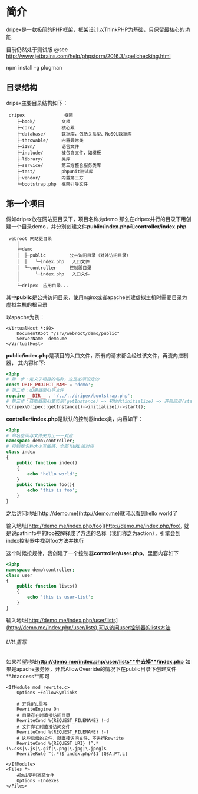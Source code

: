 # 简介 
dripex是一款极简的PHP框架，框架设计以ThinkPHP为基础，只保留最核心的功能

目前仍然处于测试版
@see http://www.jetbrains.com/help/phpstorm/2016.3/spellchecking.html

npm install -g plugman
## 目录结构 
dripex主要目录结构如下：
~~~
 dripex               框架
    ├─book/          文档
    ├─core/          核心累
    ├─database/      数据库，包括关系型、NoSQL数据库
    ├─throwable/     内置异常类
    ├─i18n/          语言文件      
    ├─include/       被包含文件，如模板
    ├─library/       类库
    ├─service/       第三方整合服务类库    
    ├─test/          phpunit测试库
    ├─vendor/        内置第三方
    └─bootstrap.php  框架引导文件  
~~~

## 第一个项目 
假如dripex放在网站更目录下，项目名称为demo
那么在dripex并行的目录下用创建一个目录demo，并分别创建文件**public/index.php**和**controller/index.php**
~~~
 webroot 网站更目录
    │
    ├─demo
    │  ├─public         公共访问目录（对外访问目录）
    │  │   └─index.php   入口文件
    │  └─controller     控制器目录
    │      └─index.php   入口文件
    │
    └─dripex  应用目录...
~~~
其中**public**是公共访问目录，使用nginx或者apache创建虚拟主机时需要目录为虚拟主机的根目录

以apache为例：
```apacheconfig
<VirtualHost *:80>
    DocumentRoot "/srv/webroot/demo/public"
    ServerName  demo.me
</VirtualHost>
```
**public/index.php**是项目的入口文件，所有的请求都会经过该文件，再流向控制器，
其内容如下:
```php
<?php
# 第一步：定义了项目的名称，这是必须设定的
const DRIP_PROJECT_NAME = 'demo'; 
# 第二步：如果框架引导文件
require __DIR__ . '/../../dripex/bootstrap.php'; 
# 第三步：获取框架引擎实例(getInstance) => 初始化(initialize) => 开启应用(start)
\dripex\Dripex::getInstance()->initialize()->start();
```

**controller/index.php**是默认的控制器index类，内容如下：
```php
<?php
# 命名空间与文件夹为止一一对应
namespace demo\controller;
# 控制器名称大小写敏感，全部与URL相对应
class index
{
    public function index()
    {
        echo 'hello world';
    }
    public function foo(){
        echo 'this is foo';
    }
}
```
之后访问地址[http://demo.me](http://demo.me)就可以看到hello world了

输入地址[http://demo.me/index.php/foo](http://demo.me/index.php/foo),
就是说pathinfo中的foo被解释成了方法的名称（我们称之为action），引擎会到index控制器中找到foo方法并执行

这个时候按规律，我创建了一个控制器**controller/user.php**，里面内容如下
```php
<?php
namespace demo\controller;
class user
{
    public function lists()
    {
        echo 'this is user-list';
    }
}
```
输入地址[http://demo.me/index.php/user/lists](http://demo.me/index.php/user/lists),可以访问user控制器的lists方法

###### URL重写
如果希望地址**http://demo.me/index.php/user/lists**中去掉**/index.php**
如果是apache服务器，开启AllowOverride的情况下在public目录下创建文件**.htaccess**即可
```apacheconfig
<IfModule mod_rewrite.c>
    Options +FollowSymlinks

    # 开启URL重写
    RewriteEngine On
    # 目录存在时直接访问目录
    RewriteCond %{REQUEST_FILENAME} !-d
    # 文件存在时直接访问文件
    RewriteCond %{REQUEST_FILENAME} !-f
    # 这些后缀的文件，就直接访问文件，不进行Rewrite
    RewriteCond %{REQUEST_URI} !^.*(\.css|\.js|\.gif|\.png|\.jpg|\.jpeg)$
    RewriteRule ^(.*)$ index.php/$1 [QSA,PT,L]

</IfModule>
<Files *>
    #防止罗列资源文件
    Options -Indexes
</Files>
```
